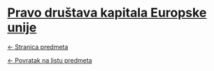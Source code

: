 # [Pravo društava kapitala Europske unije](https://www.github.com/studosi-fer/PDKEU)
[<- Stranica predmeta](https://www.fer.unizg.hr/predmet/pdkeu)

[<- Povratak na listu predmeta](https://www.github.com/studosi/FER)